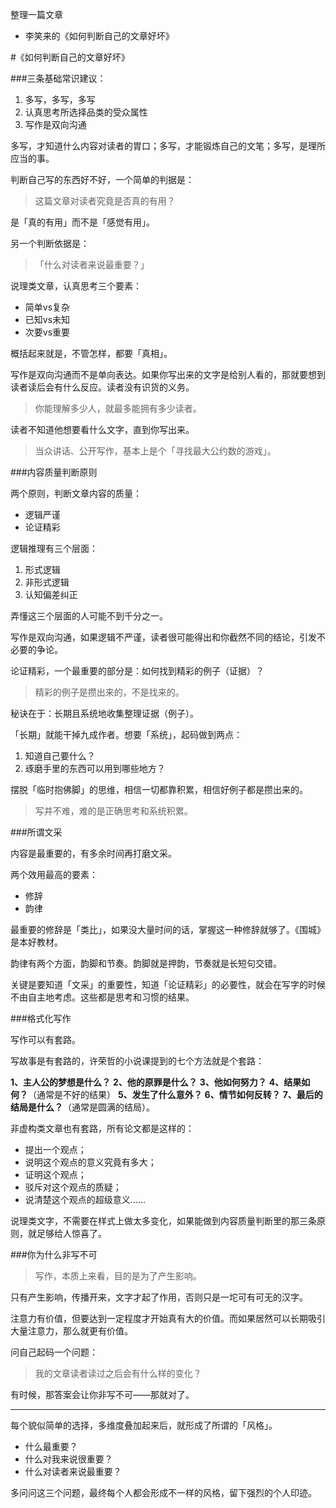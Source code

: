 整理一篇文章

- 李笑来的《如何判断自己的文章好坏》

#《如何判断自己的文章好坏》

###三条基础常识建议：

1. 多写，多写，多写
2. 认真思考所选择品类的受众属性
3. 写作是双向沟通

多写，才知道什么内容对读者的胃口；多写，才能锻炼自己的文笔；多写，是理所应当的事。

判断自己写的东西好不好，一个简单的判据是：

> 这篇文章对读者究竟是否真的有用？

是「真的有用」而不是「感觉有用」。

另一个判断依据是：

> 「什么对读者来说最重要？」

说理类文章，认真思考三个要素：

- 简单vs复杂
- 已知vs未知
- 次要vs重要

概括起来就是，不管怎样，都要「真相」。

写作是双向沟通而不是单向表达。如果你写出来的文字是给别人看的，那就要想到读者读后会有什么反应。读者没有识货的义务。

> 你能理解多少人，就最多能拥有多少读者。

读者不知道他想要看什么文字，直到你写出来。

>当众讲话、公开写作，基本上是个「寻找最大公约数的游戏」。

###内容质量判断原则

两个原则，判断文章内容的质量：

- 逻辑严谨
- 论证精彩

逻辑推理有三个层面：

1. 形式逻辑
2. 非形式逻辑
3. 认知偏差纠正

弄懂这三个层面的人可能不到千分之一。

写作是双向沟通，如果逻辑不严谨，读者很可能得出和你截然不同的结论，引发不必要的争论。

论证精彩，一个最重要的部分是：如何找到精彩的例子（证据）？

> 精彩的例子是攒出来的，不是找来的。

秘诀在于：长期且系统地收集整理证据（例子）。

「长期」就能干掉九成作者。想要「系统」，起码做到两点：

1. 知道自己要什么？
2. 琢磨手里的东西可以用到哪些地方？

摆脱「临时抱佛脚」的思维，相信一切都靠积累，相信好例子都是攒出来的。

> 写并不难，难的是正确思考和系统积累。

###所谓文采

内容是最重要的，有多余时间再打磨文采。

两个效用最高的要素：

- 修辞
- 韵律

最重要的修辞是「类比」，如果没大量时间的话，掌握这一种修辞就够了。《围城》是本好教材。

韵律有两个方面，韵脚和节奏。韵脚就是押韵，节奏就是长短句交错。

关键是要知道「文采」的重要性，知道「论证精彩」的必要性，就会在写字的时候不由自主地考虑。这些都是思考和习惯的结果。

###格式化写作

写作可以有套路。

写故事是有套路的，许荣哲的小说课提到的七个方法就是个套路：

**1、主人公的梦想是什么？**
**2、他的原罪是什么？**
**3、他如何努力？**
**4、结果如何？**（通常是不好的结果）
**5、发生了什么意外？**
**6、情节如何反转？**
**7、最后的结局是什么？**（通常是圆满的结局）。

非虚构类文章也有套路，所有论文都是这样的：

- 提出一个观点；
- 说明这个观点的意义究竟有多大；
- 证明这个观点；
- 驳斥对这个观点的质疑；
- 说清楚这个观点的超级意义……

说理类文字，不需要在样式上做太多变化，如果能做到内容质量判断里的那三条原则，就足够给人惊喜了。

###你为什么非写不可

> 写作，本质上来看，目的是为了产生影响。

只有产生影响，传播开来，文字才起了作用，否则只是一坨可有可无的汉字。

注意力有价值，但要达到一定程度才开始真有大的价值。而如果居然可以长期吸引大量注意力，那么就更有价值。

问自己起码一个问题：

>我的文章读者读过之后会有什么样的变化？

有时候，那答案会让你非写不可——那就对了。

---

每个貌似简单的选择，多维度叠加起来后，就形成了所谓的「风格」。

- 什么最重要？
- 什么对我来说很重要？
- 什么对读者来说最重要？

多问问这三个问题，最终每个人都会形成不一样的风格，留下强烈的个人印迹。
